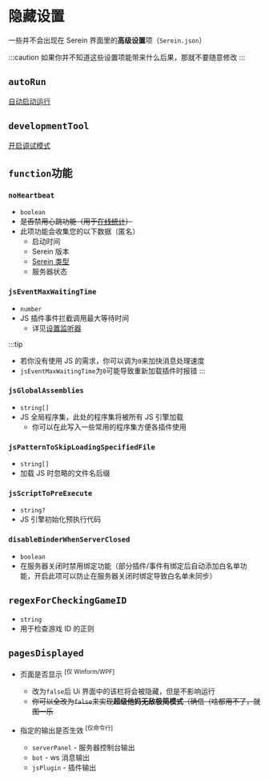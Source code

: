 # 隐藏设置

一些并不会出现在 Serein 界面里的**高级设置**项（`Serein.json`）

:::caution
如果你并不知道这些设置项能带来什么后果，那就不要随意修改
:::

## `autoRun`

[自动启动运行](../tutorial/autoRunOnStarted)

## `developmentTool`

[开启调试模式](../tutorial/debugMode)

## `function`功能

### `noHeartbeat`

- `boolean`
- ~~是否禁用心跳功能（用于[在线统计](/onlineCount)）~~
- 此项功能会收集您的以下数据（匿名）
  - 启动时间
  - Serein 版本
  - [Serein 类型](../tutorial/differenceBetweenVersions)
  - 服务器状态

### `jsEventMaxWaitingTime`

- `number`
- JS 插件事件拦截调用最大等待时间
  - 详见[设置监听器](../development/functions/serein#设置监听器)

:::tip

- 若你没有使用 JS 的需求，你可以调为`0`来加快消息处理速度
- `jsEventMaxWaitingTime`为`0`可能导致重新加载插件时报错
:::

### `jsGlobalAssemblies`

- `string[]`
- JS 全局程序集，此处的程序集将被所有 JS 引擎加载
  - 你可以在此写入一些常用的程序集方便各插件使用

### `jsPatternToSkipLoadingSpecifiedFile`

- `string[]`
- 加载 JS 时忽略的文件名后缀

### `jsScriptToPreExecute`

- `string?`
- JS 引擎初始化预执行代码

### `disableBinderWhenServerClosed`

- `boolean`
- 在服务器关闭时禁用绑定功能（部分插件/事件有绑定后自动添加白名单功能，开启此项可以防止在服务器关闭时绑定导致白名单未同步）

## `regexForCheckingGameID`

- `string`
- 用于检查游戏 ID 的正则

## `pagesDisplayed`

- 页面是否显示 <sup>[仅 Winform/WPF]</sup>
  - 改为`false`后 Ui 界面中的该栏将会被隐藏，但是不影响运行
  - ~~你可以全改为`false`来实现**超级他妈无敌极简模式**（确信（啥都用不了，就图一乐~~


- 指定的输出是否生效 <sup>[仅命令行]</sup>
  - `serverPanel` - 服务器控制台输出
  - `bot` - ws 消息输出
  - `jsPlugin` - 插件输出
